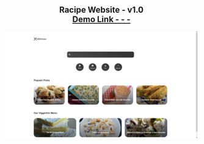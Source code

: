 <h2 align="center">
  Racipe Website - v1.0<br/>
  <a href="" target="_blank">Demo Link - - -</a>
</h2>
<div align="center">
  <img alt="Demo" src="./assets/image/racipe.png" />
</div>
